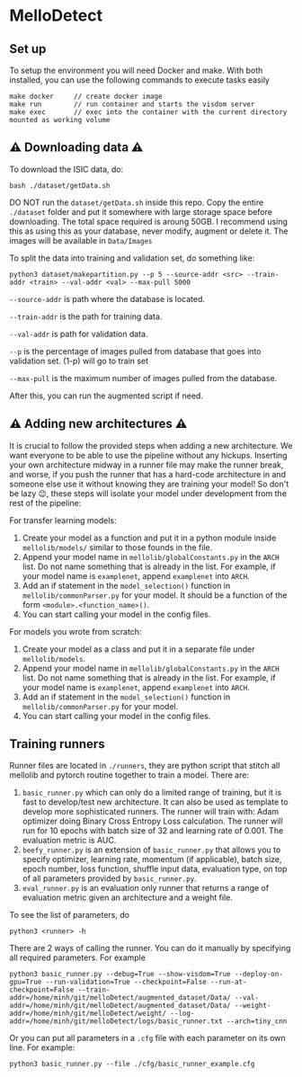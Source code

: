 # MelloDetect

## Set up
To setup the environment you will need Docker and make. With both installed, you can use the following commands to execute tasks easily
```
make docker     // create docker image
make run        // run container and starts the visdom server
make exec       // exec into the container with the current directory mounted as working volume
```
## :warning:	Downloading data :warning:
To download the ISIC data, do:
```
bash ./dataset/getData.sh
```
DO NOT run the `dataset/getData.sh` inside this repo. Copy the entire `./dataset` folder and put it somewhere with large storage space before downloading. The total space required is aroung 50GB. I recommend using this as using this as your database, never modify, augment or delete it. The images will be available in `Data/Images`

To split the data into training and validation set, do something like:
```
python3 dataset/makepartition.py --p 5 --source-addr <src> --train-addr <train> --val-addr <val> --max-pull 5000
```
`--source-addr` is path where the database is located.

`--train-addr` is the path for training data.

`--val-addr` is path for validation data.

`--p` is the percentage of images pulled from database that goes into validation set. (1-p) will go to train set

`--max-pull` is the maximum number of images pulled from the database.

After this, you can run the augmented script if need.

## :warning:	Adding new architectures :warning:
It is crucial to follow the provided steps when adding a new architecture. We want everyone to be able to use the pipeline without any hickups. Inserting your own architecture midway in a runner file may make the runner break, and worse, if you push the runner that has a hard-code architecture in and someone else use it without knowing they are training your model! So don't be lazy :wink:, these steps will isolate your model under development from the rest of the pipeline:

For transfer learning models:
1. Create your model as a function and put it in a python module inside `mellolib/models/` similar to those founds in the file.
2. Append your model name in `mellolib/globalConstants.py` in the `ARCH` list. Do not name something that is already in the list. For example, if your model name is `examplenet`, append `examplenet` into `ARCH`.
3. Add an if statement in the `model_selection()` function in `mellolib/commonParser.py` for your model. It should be a function of the form `<module>.<function_name>()`.
4. You can start calling your model in the config files.

For models you wrote from scratch:
1. Create your model as a class and put it in a separate file under `mellolib/models`.
2. Append your model name in `mellolib/globalConstants.py` in the `ARCH` list. Do not name something that is already in the list. For example, if your model name is `examplenet`, append `examplenet` into `ARCH`.
3. Add an if statement in the `model_selection()` function in `mellolib/commonParser.py` for your model.
4. You can start calling your model in the config files.

## Training runners
Runner files are located in `./runners`, they are python script that stitch all mellolib and pytorch routine together to train a model. There are:
1. `basic_runner.py` which can only do a limited range of training, but it is fast to develop/test new architecture. It can also be used as template to develop more sophisticated runners. The runner will train with: Adam optimizer doing Binary Cross Entropy Loss calculation. The runner will run for 10 epochs with batch size of 32 and learning rate of 0.001. The evaluation metric is AUC.
2. `beefy_runner.py` is an extension of `basic_runner.py` that allows you to specify optimizer, learning rate, momentum (if applicable), batch size, epoch number, loss function, shuffle input data, evaluation type, on top of all parameters provided by `basic_runner.py`.
3. `eval_runner.py` is an evaluation only runner that returns a range of evaluation metric given an architecture and a weight file.

To see the list of parameters, do
```
python3 <runner> -h
```
There are 2 ways of calling the runner. You can do it manually by specifying all required parameters. For example
```
python3 basic_runner.py --debug=True --show-visdom=True --deploy-on-gpu=True --run-validation=True --checkpoint=False --run-at-checkpoint=False --train-addr=/home/minh/git/melloDetect/augmented_dataset/Data/ --val-addr=/home/minh/git/melloDetect/augmented_dataset/Data/ --weight-addr=/home/minh/git/melloDetect/weight/ --log-addr=/home/minh/git/melloDetect/logs/basic_runner.txt --arch=tiny_cnn

```
Or you can put all parameters in a `.cfg` file with each parameter on its own line. For example:
```
python3 basic_runner.py --file ./cfg/basic_runner_example.cfg
```
